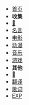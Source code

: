 * [首页](/)
*  **收集**
* [**📖**](/collection/)
* [名言](/collection/saying.md)
* [电影](/collection/movie.md)
* [动漫](/collection/anime.md)
* [音乐](/collection/music.md)
* [游戏](/collection/game.md)
*  **其他**
* [**📖**](/entertainment/)
* [翻译](/entertainment/translate.md)
* [歌词](/entertainment/lyrics.md)
* [EXP](/entertainment/Experimental.md)
